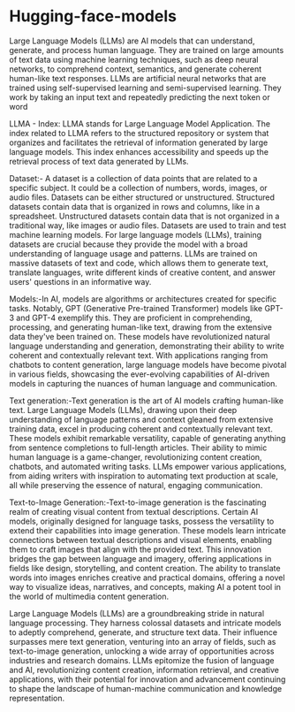 # Hugging-face-models

Large Language Models (LLMs) are AI models that can understand, generate, and process human language. They are trained on large amounts of text data using machine learning techniques, such as deep neural networks, to comprehend context, semantics, and generate coherent human-like text responses. 
LLMs are artificial neural networks that are trained using self-supervised learning and semi-supervised learning. They work by taking an input text and repeatedly predicting the next token or word


LLMA - Index: LLMA stands for Large Language Model Application. The index related to LLMA refers to the structured repository or system that organizes and facilitates the retrieval of information generated by large language models. This index enhances accessibility and speeds up the retrieval process of text data generated by LLMs.

Dataset:- A dataset is a collection of data points that are related to a specific subject. It could be a collection of numbers, words, images, or audio files. Datasets can be either structured or unstructured. Structured datasets contain data that is organized in rows and columns, like in a spreadsheet. Unstructured datasets contain data that is not organized in a traditional way, like images or audio files.
Datasets are used to train and test machine learning models. For large language models (LLMs), training datasets are crucial because they provide the model with a broad understanding of language usage and patterns. LLMs are trained on massive datasets of text and code, which allows them to generate text, translate languages, write different kinds of creative content, and answer users' questions in an informative way.


Models:-In AI, models are algorithms or architectures created for specific tasks. Notably, GPT (Generative Pre-trained Transformer) models like GPT-3 and GPT-4 exemplify this. They are proficient in comprehending, processing, and generating human-like text, drawing from the extensive data they've been trained on. These models have revolutionized natural language understanding and generation, demonstrating their ability to write coherent and contextually relevant text. With applications ranging from chatbots to content generation, large language models have become pivotal in various fields, showcasing the ever-evolving capabilities of AI-driven models in capturing the nuances of human language and communication.


Text generation:-Text generation is the art of AI models crafting human-like text. Large Language Models (LLMs), drawing upon their deep understanding of language patterns and context gleaned from extensive training data, excel in producing coherent and contextually relevant text. These models exhibit remarkable versatility, capable of generating anything from sentence completions to full-length articles. Their ability to mimic human language is a game-changer, revolutionizing content creation, chatbots, and automated writing tasks. LLMs empower various applications, from aiding writers with inspiration to automating text production at scale, all while preserving the essence of natural, engaging communication.

Text-to-Image Generation:-Text-to-image generation is the fascinating realm of creating visual content from textual descriptions. Certain AI models, originally designed for language tasks, possess the versatility to extend their capabilities into image generation. These models learn intricate connections between textual descriptions and visual elements, enabling them to craft images that align with the provided text. This innovation bridges the gap between language and imagery, offering applications in fields like design, storytelling, and content creation. The ability to translate words into images enriches creative and practical domains, offering a novel way to visualize ideas, narratives, and concepts, making AI a potent tool in the world of multimedia content generation.



Large Language Models (LLMs) are a groundbreaking stride in natural language processing. They harness colossal datasets and intricate models to adeptly comprehend, generate, and structure text data. Their influence surpasses mere text generation, venturing into an array of fields, such as text-to-image generation, unlocking a wide array of opportunities across industries and research domains. LLMs epitomize the fusion of language and AI, revolutionizing content creation, information retrieval, and creative applications, with their potential for innovation and advancement continuing to shape the landscape of human-machine communication and knowledge representation.
